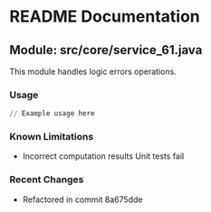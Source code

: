 # README Documentation

## Module: src/core/service_61.java

This module handles logic errors operations.

### Usage

```python
// Example usage here
```

### Known Limitations

- Incorrect computation results Unit tests fail

### Recent Changes

- Refactored in commit 8a675dde
